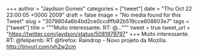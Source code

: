 
+++
author = "Jaydson Gomes"
categories = ["tweet"]
date = "Thu Oct 22 23:00:05 +0000 2009"
draft = false
image = "No media found for this Tweet"
slug = "3079804a6b4bd2ce0ccdffb92b519cce608603e7"
tags = ["tweet"]
title = """Muito interessante. RT: @..."""
tweet = true
tweet_url = "https://twitter.com/jaydson/status/5081979797"
+++
Muito interessante. RT: @felipernb: RT @firefox: Raindrop - Novo projeto da Mozilla. http://tinyurl.com/yh2w2cm
